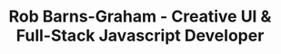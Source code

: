 ---
template: index.hbs
urlPath: /
title: Rob Barns-Graham - Creative UI & Full-Stack Javascript Developer
description: >
    Available for freelance, consultancy and contracts on site in London / South East, UK or remotely anywhere in the world.
contact: mailto:rob.bg@me.com
cv: /dist/documents/RobBGCV.pdf
stylesheet: home.css
---